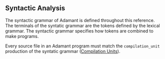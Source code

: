 ## Syntactic Analysis

The syntactic grammar of Adamant is defined throughout this reference. The terminals of the syntatic grammar are the tokens defined by the lexical grammar. The syntactic grammar specifies how tokens are combined to make programs.

Every source file in an Adamant program must match the `compilation_unit` production of the syntatic grammar ([Compilation Units](namespaces.md#compilation-units)).
